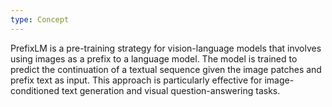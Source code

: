 ```yaml
---
type: Concept
---
```


PrefixLM is a pre-training strategy for vision-language models that involves using images as a prefix to a language model. The model is trained to predict the continuation of a textual sequence given the image patches and prefix text as input. This approach is particularly effective for image-conditioned text generation and visual question-answering tasks.